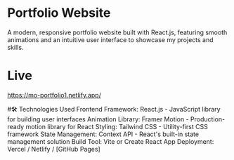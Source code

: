# Portfolio Website
A modern, responsive portfolio website built with React.js, featuring smooth animations and an intuitive user interface to showcase my projects and skills.
# Live 
https://mo-portfolio1.netlify.app/


#🛠️ Technologies Used
Frontend Framework: React.js - JavaScript library for building user interfaces
Animation Library: Framer Motion - Production-ready motion library for React
Styling: Tailwind CSS - Utility-first CSS framework
State Management: Context API - React's built-in state management solution
Build Tool: Vite or Create React App
Deployment: Vercel / Netlify / [GitHub Pages]
